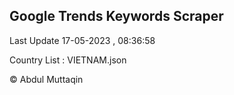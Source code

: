 

## Google Trends Keywords Scraper 
 
Last Update 17-05-2023 , 08:36:58

Country List :
VIETNAM.json



© Abdul Muttaqin 
